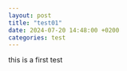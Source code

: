 ```yaml
---
layout: post
title: "test01"
date: 2024-07-20 14:48:00 +0200
categories: test
---
```

this is a first test
